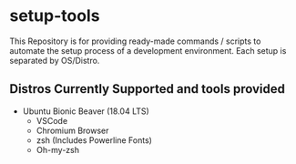 # setup-tools
This Repository is for providing ready-made commands / scripts to automate the setup process of a development environment. Each setup is separated by OS/Distro.

## Distros Currently Supported and tools provided
* Ubuntu Bionic Beaver (18.04 LTS)
	* VSCode
	* Chromium Browser
	* zsh (Includes Powerline Fonts)
	* Oh-my-zsh